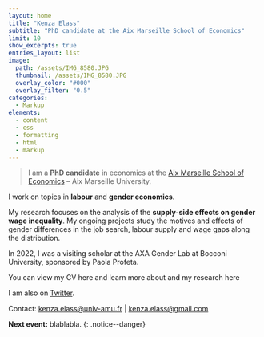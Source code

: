 ```yaml
---
layout: home
title: "Kenza Elass"
subtitle: "PhD candidate at the Aix Marseille School of Economics"
limit: 10
show_excerpts: true
entries_layout: list
image: 
  path: /assets/IMG_8580.JPG
  thumbnail: /assets/IMG_8580.JPG
  overlay_color: "#000"
  overlay_filter: "0.5"
categories:
  - Markup
elements:
  - content
  - css
  - formatting
  - html
  - markup  
---
```




> I am a **PhD candidate** in economics at the [Aix Marseille School of Economics](https://www.amse-aixmarseille.fr/en/members/elass) – Aix Marseille University.

I work on topics in **labour** and **gender economics**.

My research focuses on the analysis of the **supply-side effects on gender wage inequality**. My ongoing projects study the motives and effects of gender differences in the job search, labour supply and wage gaps along the distribution.

In 2022, I was a visiting scholar at the AXA Gender Lab at Bocconi University, sponsored by Paola Profeta.

You can view my CV here and learn more about and my research here

I am also on [Twitter](https://twitter.com/ElassKenza).

Contact: kenza.elass@univ-amu.fr | kenza.elass@gmail.com



**Next event:** blablabla.
{: .notice--danger}
